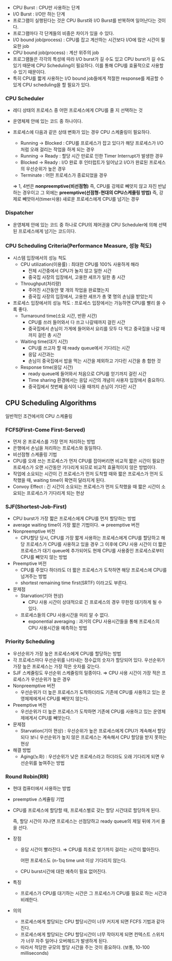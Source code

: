 - CPU Burst : CPU만 사용하는 단계
- I/O Burst : I/O만 하는 단계
- 프로그램이 실행된다는 것은 CPU Burst와 I/O Burst를 반복하며 일어난다는 것이다.
- 프로그램마다 각 단계들의 비중은 차이가 있을 수 있다.
- I/O bound job(process) : CPU를 잡고 계산하는 시간보다 I/O에 많은 시간이 필요한 job
- CPU bound job(process) : 계산 위주의 job
- 프로그램들은 각각의 특성에 따라 I/O burst가 길 수도 있고 CPU burst가 길 수도 있기 때문에 CPU Scheduling이 필요하다. 이를 통해 CPU를 효율적으로 사용할 수 있기 때문이다.
- 특히 CPU를 짧게 사용하는 I/O bound job들에게 적절한 response를 제공할 수 있게 CPU scheduling을 할 필요가 있다.

### CPU Scheduler

- 레디 상태의 프로세스 중 어떤 프로세스에게 CPU를 줄 지 선택하는 것
- 운영체제 안에 있는 코드 중 하나이다.
- 프로세스에 다음과 같은 상태 변화가 있는 경우 CPU 스케줄링이 필요하다.
    - Running → Blocked : CPU를 프로세스가 잡고 있다가 해당 프로세스가 I/O처럼 오래 걸리는 작업을 하게 되는 경우
    - Running → Ready : 할당 시간 만료로 인한 Timer Interrupt가 발생한 경우
    - Blocked → Ready : I/O 완료 후 인터럽트가 일어났고 I/O가 완료된 프로세스의 우선순위가 높은 경우
    - Terminate : 어떤 프로세스가 종료되었을 경우
    
    ⇒ 1, 4번은 **nonpreemptive(비선점형)** 즉, CPU를 강제로 빼앗지 않고 자진 반납하는 경우이고 그 외에는 **preemptive(선점형-현대의 CPU스케줄링 방법)** 즉, 강제로 빼앗아서(timer사용) 새로운 프로세스에게 CPU를 넘기는 경우
    

### Dispatcher

- 운영체제 안에 있는 코드 중 하나로 CPU의 제어권을 CPU Scheduler에 의해 선택된 프로세스에게 넘기는 코드이다.

### CPU Scheduling Criteria(Performance Measure, 성능 척도)

- 시스템 입장에서의 성능 척도
    - CPU utilization(이용률) : 최대한 CPU를 100% 사용하게 해라
        - 전체 시간중에서 CPU가 놀지 않고 일한 시간
        - 중국집 사장의 입장에서, 고용한 셰프가 일한 총 시간
    - Throughput(처리량)
        - 주어진 시간동안 몇 개의 작업을 완료했는지
        - 중국집 사장의 입장에서, 고용한 셰프가 총 몇 명의 손님을 받았는지
- 프로세스 입장에서의 성능 척도 : 프로세스 입장에서는 가능하면 CPU를 빨리 쓸 수록 좋다.
    - Turnaround time(소요 시간, 반환 시간)
        - CPU를 쓰러 들어와서 다 쓰고 나갈때까지 걸린 시간
        - 중국집에서 손님이 가게에 들어와서 요리를 모두 다 먹고 중국집을 나갈 때까지 걸린 총 시간
    - Waiting time(대기 시간)
        - CPU를 쓰고자 할 때 ready queue에서 기다리는 시간
        - 응답 시간과는
        - 손님이 중국집에서 밥을 먹는 시간을 제외하고 기다린 시간을 총 합한 것
    - Response time(응답 시간)
        - ready queue에 들어와서 처음으로 CPU를 얻기까지 걸린 시간
        - Time sharing 환경에서는 응답 시간의 개념이 사용자 입장에서 중요하다.
        - 중국집에서 첫번째 음식이 나올 때까지 손님이 기다린 시간

## CPU Scheduling Algorithms
일반적인 조건에서의 CPU 스케쥴링

### FCFS(First-Come First-Served)

- 먼저 온 프로세스를 가장 먼저 처리하는 방법
- 은행에서 손님을 처리하는 프로세스와 동일하다.
- 비선점형 스케줄링 기법
- CPU를 오래 쓰는 프로세스가 먼저 CPU를 잡아버리면 비교적 짧은 시간이 필요한 프로세스가 오랜 시간동안 기다리게 되므로 비교적 효율적이지 않은 방법이다.
- 작업에 소요되는 시간이 긴 프로세스가 먼저 도착할 때와 짧은 프로세스가 먼저 도착했을 때, waiting time이 확연히 달라지게 된다.
- Convoy Effect : 긴 시간이 소요되는 프로세스가 먼저 도착했을 때 짧은 시간이 소요되는 프로세스가 기다리게 되는 현상

### SJF(Shortest-Job-First)

- CPU burst가 가장 짧은 프로세스에게 CPU를 먼저 할당하는 방법
- average waiting time이 가장 짧은 기법이다. ⇒ preemptive 버전
- Nonpreemptive 버전
    - CPU할당 당시, CPU를 가장 짧게 사용하는 프로세스에게 CPU를 할당하고 해당 프로세스가 CPU를 사용하고 있을 경우 그 이후에 CPU 사용 시간이 더 짧은 프로세스가 대기 queue에 추가되어도 현재 CPU를 사용중인 프로세스로부터 CPU를 빼앗지 않는 방법
- Preemptive 버전
    - CPU를 주었다 하더라도 더 짧은 프로세스가 도착하면 해당 프로세스에 CPU를 넘겨주는 방법
    - shortest remaining time first(SRTF) 이라고도 부른다.
- 문제점
    - Starvation(기아 현상)
        - CPU 사용 시간이 상대적으로 긴 프로세스의 경우 무한정 대기하게 될 수 있다.
    - 프로세스들의 CPU 사용시간을 미리 알 수 없다.
        - exponential averaging : 과거의 CPU 사용시간들을 통해 프로세스의 CPU 사용시간을 예측하는 방법

### Priority Scheduling

- 우선순위가 가장 높은 프로세스에게 CPU를 할당하는 방법
- 각 프로세스마다 우선순위를 나타내는 정수값의 숫자가 할당되어 있다. 우선순위가 가장 높은 프로세스는 가장 작은 숫자를 갖는다.
- SJF 스케쥴링도 우선순위 스케쥴링의 일종이다. ⇒ CPU 사용 시간이 가장 적은 프로세스가 우선순위가 높은 경우
- Nonpreemptive 버전
    - 우선순위가 더 높은 프로세스가 도착하더라도 기존에 CPU를 사용하고 있는 운영체제에게서 CPU를 빼앗지 않는다.
- Preemptive 버전
    - 우선순위가 더 높은 프로세스가 도착하면 기존에 CPU를 사용하고 있는 운영체제에게서 CPU를 빼앗는다.
- 문제점
    - Starvation(기아 현상) : 우선순위가 높은 프로세스에게 CPU가 계속해서 할당되다 보니 우선순위가 높지 않은 프로세스는 계속해서 CPU 할당을 받지 못하는 현상
- 해결 방법
    - Aging(노화) : 우선순위가 낮은 프로세스라고 하더라도 오래 기다리게 되면 우선순위를 높여주는 방법

### Round Robin(RR)

- 현대 컴퓨터에서 사용하는 방법
- preemptive 스케쥴링 기법
- CPU를 프로세스에 할당할 때, 프로세스별로 갖는 할당 시간대로 할당하게 된다.
    
    즉, 할당 시간이 지나면 프로세스는 선점당하고 ready queue의 제일 뒤에 가서 줄을 선다.
    
- 장점
    - 응답 시간이 빨라진다. ⇒ CPU를 최초로 얻기까지 걸리는 시간이 짧아진다.
        
        어떤 프로세스도 (n-1)q time unit 이상 기다리지 않는다.
        
    - CPU burst시간에 대한 예측이 필요 없어진다.
- 특징
    - 프로세스가 CPU를 대기하는 시간은 그 프로세스가 CPU를 필요로 하는 시간과 비례한다.
- 의의
    - 프로세스에게 할당되는 CPU 할당시간이 너무 커지게 되면 FCFS 기법과 같아진다.
    - 프로세스에게 할당되는 CPU 할당시간이 너무 작아지게 되면 컨텍스트 스위치가 너무 자주 일어나 오버헤드가 발생하게 된다.
    - 따라서 적당한 규모의 할당 시간을 주는 것이 중요하다. (보통, 10-100 milliseconds)
